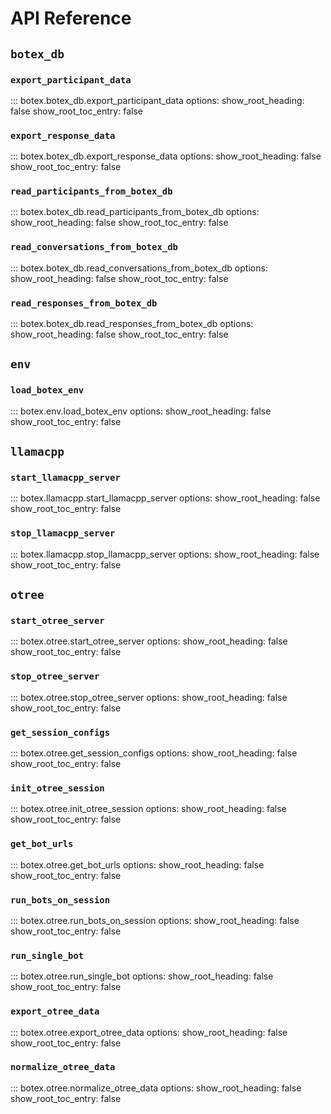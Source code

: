 # API Reference

## `botex_db`

### `export_participant_data`
::: botex.botex_db.export_participant_data
    options:
      show_root_heading: false
      show_root_toc_entry: false

### `export_response_data`
::: botex.botex_db.export_response_data
    options:
      show_root_heading: false
      show_root_toc_entry: false


### `read_participants_from_botex_db`
::: botex.botex_db.read_participants_from_botex_db
    options:
      show_root_heading: false
      show_root_toc_entry: false

### `read_conversations_from_botex_db`
::: botex.botex_db.read_conversations_from_botex_db
    options:
      show_root_heading: false
      show_root_toc_entry: false

### `read_responses_from_botex_db`
::: botex.botex_db.read_responses_from_botex_db
    options:
      show_root_heading: false
      show_root_toc_entry: false


## `env`

### `load_botex_env`
::: botex.env.load_botex_env
    options:
      show_root_heading: false
      show_root_toc_entry: false

## `llamacpp`

### `start_llamacpp_server`
::: botex.llamacpp.start_llamacpp_server
    options:
      show_root_heading: false
      show_root_toc_entry: false

### `stop_llamacpp_server`
::: botex.llamacpp.stop_llamacpp_server
    options:
      show_root_heading: false
      show_root_toc_entry: false


## `otree`

### `start_otree_server`
::: botex.otree.start_otree_server
    options:
      show_root_heading: false
      show_root_toc_entry: false

### `stop_otree_server`
::: botex.otree.stop_otree_server
    options:
      show_root_heading: false
      show_root_toc_entry: false

### `get_session_configs`
::: botex.otree.get_session_configs
    options:
      show_root_heading: false
      show_root_toc_entry: false

### `init_otree_session`
::: botex.otree.init_otree_session
    options:
      show_root_heading: false
      show_root_toc_entry: false


### `get_bot_urls`
::: botex.otree.get_bot_urls
    options:
      show_root_heading: false
      show_root_toc_entry: false


### `run_bots_on_session`
::: botex.otree.run_bots_on_session
    options:
      show_root_heading: false
      show_root_toc_entry: false

### `run_single_bot`
::: botex.otree.run_single_bot
    options:
      show_root_heading: false
      show_root_toc_entry: false

### `export_otree_data`
::: botex.otree.export_otree_data
    options:
      show_root_heading: false
      show_root_toc_entry: false

### `normalize_otree_data`
::: botex.otree.normalize_otree_data
    options:
      show_root_heading: false
      show_root_toc_entry: false